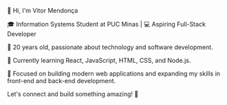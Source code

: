 👋 Hi, I'm Vitor Mendonça

🎓 Information Systems Student at PUC Minas | 💻 Aspiring Full-Stack Developer

🔹 20 years old, passionate about technology and software development.

🔹 Currently learning React, JavaScript, HTML, CSS, and Node.js.

🔹 Focused on building modern web applications and expanding my skills in front-end and back-end development.

Let's connect and build something amazing! 🚀

